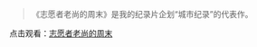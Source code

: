 > 《志愿者老尚的周末》是我的纪录片企划“城市纪录”的代表作。

点击观看：[志愿者老尚的周末](//player.bilibili.com/player.html?aid=857309887&bvid=BV1GV4y1W7ym&cid=812689388&p=1 ':include :scrolling=no border=0 frameborder=no framespacing=0 allowfullscreen=true height=800')
